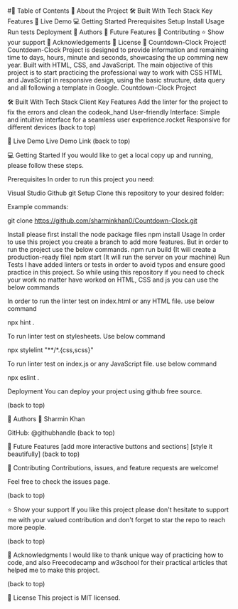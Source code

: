 #📗 Table of Contents
📖 About the Project
🛠 Built With
Tech Stack
Key Features
🚀 Live Demo
💻 Getting Started
Prerequisites
Setup
Install
Usage
Run tests
Deployment
👥 Authors
🔭 Future Features
🤝 Contributing
⭐️ Show your support
🙏 Acknowledgements
📝 License
📖 Countdown-Clock Project!
Countdown-Clock Project is designed to provide information and remaining time to days, hours, minute and seconds, showcasing the up comming new year. Built with HTML, CSS, and JavaScript. The main objective of this project is to start practicing the professional way to work with CSS HTML and JavaScript in responsive design, using the basic structure, data query and all following a template in Google. Countdown-Clock Project

🛠 Built With
Tech Stack
Client
Key Features
Add the linter for the project to fix the errors and clean the codeok_hand
User-friendly Interface: Simple and intuitive interface for a seamless user experience.rocket
Responsive for different devices
(back to top)

🚀 Live Demo
Live Demo Link
(back to top)

💻 Getting Started
If you would like to get a local copy up and running, please follow these steps.

Prerequisites
In order to run this project you need:

Visual Studio
Github
git
Setup
Clone this repository to your desired folder:

Example commands:

git clone https://github.com/sharminkhan0/Countdown-Clock.git 

Install
please first install the node package files
npm install
Usage
In order to use this project you create a branch to add more features.
But in order to run the project use the below commands.
npm run build (It will create a production-ready file)
npm start (It will run the server on your machine)
Run Tests
I have added linters or tests in order to avoid typos and ensure good practice in this project. So while using this repository if you need to check your work no matter have worked on HTML, CSS and js you can use the below commands

In order to run the linter test on index.html or any HTML file. use below command

npx hint .

To run linter test on stylesheets. Use below command

 npx stylelint "**/*.{css,scss}"

To run linter test on index.js or any JavaScript file. use below command

npx eslint .

Deployment
You can deploy your project using github free source.

(back to top)

👥 Authors
👤 Sharmin Khan

GitHub: @githubhandle
(back to top)

🔭 Future Features
 [add more interactive buttons and sections]
 [style it beautifully]
(back to top)

🤝 Contributing
Contributions, issues, and feature requests are welcome!

Feel free to check the issues page.

(back to top)

⭐️ Show your support
If you like this project please don't hesitate to support me with your valued contribution and don't forget to star the repo to reach more people.

(back to top)

🙏 Acknowledgments
I would like to thank unique way of practicing how to code, and also Freecodecamp and w3school for their practical articles that helped me to make this project.

(back to top)

📝 License
This project is MIT licensed.

